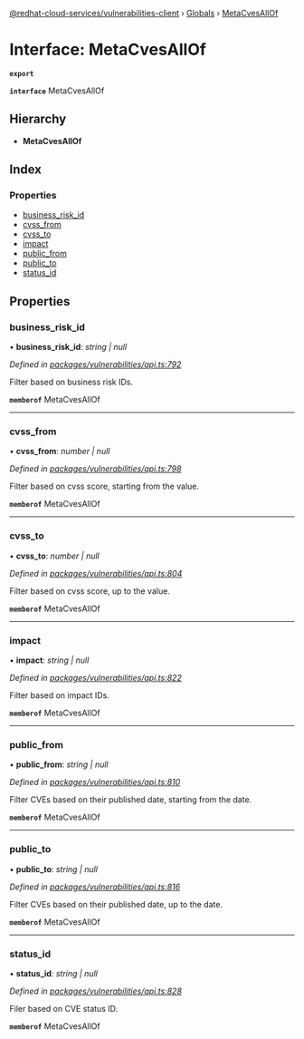 [@redhat-cloud-services/vulnerabilities-client](../README.md) › [Globals](../globals.md) › [MetaCvesAllOf](metacvesallof.md)

# Interface: MetaCvesAllOf

**`export`** 

**`interface`** MetaCvesAllOf

## Hierarchy

* **MetaCvesAllOf**

## Index

### Properties

* [business_risk_id](metacvesallof.md#business_risk_id)
* [cvss_from](metacvesallof.md#cvss_from)
* [cvss_to](metacvesallof.md#cvss_to)
* [impact](metacvesallof.md#impact)
* [public_from](metacvesallof.md#public_from)
* [public_to](metacvesallof.md#public_to)
* [status_id](metacvesallof.md#status_id)

## Properties

###  business_risk_id

• **business_risk_id**: *string | null*

*Defined in [packages/vulnerabilities/api.ts:792](https://github.com/RedHatInsights/javascript-clients/blob/master/packages/vulnerabilities/api.ts#L792)*

Filter based on business risk IDs.

**`memberof`** MetaCvesAllOf

___

###  cvss_from

• **cvss_from**: *number | null*

*Defined in [packages/vulnerabilities/api.ts:798](https://github.com/RedHatInsights/javascript-clients/blob/master/packages/vulnerabilities/api.ts#L798)*

Filter based on cvss score, starting from the value.

**`memberof`** MetaCvesAllOf

___

###  cvss_to

• **cvss_to**: *number | null*

*Defined in [packages/vulnerabilities/api.ts:804](https://github.com/RedHatInsights/javascript-clients/blob/master/packages/vulnerabilities/api.ts#L804)*

Filter based on cvss score, up to the value.

**`memberof`** MetaCvesAllOf

___

###  impact

• **impact**: *string | null*

*Defined in [packages/vulnerabilities/api.ts:822](https://github.com/RedHatInsights/javascript-clients/blob/master/packages/vulnerabilities/api.ts#L822)*

Filter based on impact IDs.

**`memberof`** MetaCvesAllOf

___

###  public_from

• **public_from**: *string | null*

*Defined in [packages/vulnerabilities/api.ts:810](https://github.com/RedHatInsights/javascript-clients/blob/master/packages/vulnerabilities/api.ts#L810)*

Filter CVEs based on their published date, starting from the date.

**`memberof`** MetaCvesAllOf

___

###  public_to

• **public_to**: *string | null*

*Defined in [packages/vulnerabilities/api.ts:816](https://github.com/RedHatInsights/javascript-clients/blob/master/packages/vulnerabilities/api.ts#L816)*

Filter CVEs based on their published date, up to the date.

**`memberof`** MetaCvesAllOf

___

###  status_id

• **status_id**: *string | null*

*Defined in [packages/vulnerabilities/api.ts:828](https://github.com/RedHatInsights/javascript-clients/blob/master/packages/vulnerabilities/api.ts#L828)*

Filer based on CVE status ID.

**`memberof`** MetaCvesAllOf
